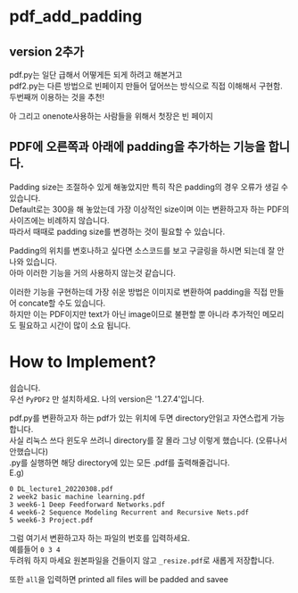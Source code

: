 # pdf_add_padding

## version 2추가  
pdf.py는 일단 급해서 어떻게든 되게 하려고 해본거고  
pdf2.py는 다른 방법으로 빈페이지 만들어 덮어쓰는 방식으로 직접 이해해서 구현함. 두번째꺼 이용하는 것을 추천!

아 그리고 onenote사용하는 사람들을 위해서 첫장은 빈 페이지

## PDF에 오른쪽과 아래에 padding을 추가하는 기능을 합니다.  
Padding size는 조절하수 있게 해놓았지만 특히 작은 padding의 경우 오류가 생길 수 있습니다.  
Default로는 300을 해 놓았는데 가장 이상적인 size이며 이는 변환하고자 하는 PDF의 사이즈에는 비례하지 않습니다.  
따라서 때때로 padding size를 변경하는 것이 필요할 수 있습니다.  

Padding의 위치를 변호나하고 싶다면 소스코드를 보고 구글링을 하시면 되는데 잘 안나와 있습니다.  
아마 이러한 기능을 거의 사용하지 않는것 같습니다.  

이러한 기능을 구현하는데 가장 쉬운 방법은 이미지로 변환하여 padding을 직접 만들어 concate할 수도 있습니다.  
하지만 이는 PDF이지만 text가 아닌 image이므로 불편할 뿐 아니라 추가적인 메모리도 필요하고 시간이 많이 소요 됩니다.  


# How to Implement?  
쉽습니다.  
우선 `PyPDF2` 만 설치하세요. 
나의 version은 '1.27.4'입니다.  

pdf.py를 변환하고자 하는 pdf가 있는 위치에 두면 directory안읽고 자연스럽게 가능합니다.  
사실 리눅스 쓰다 윈도우 쓰려니 directory를 잘 몰라 그냥 이렇게 했습니다. (오류나서 안했습니다)  
.py를 실행하면 해당 directory에 있는 모든 .pdf를 출력해줄겁니다.  
E.g)  
```
0 DL_lecture1_20220308.pdf
2 week2 basic machine learning.pdf
3 week6-1 Deep Feedforward Networks.pdf
4 week6-2 Sequence Modeling Recurrent and Recursive Nets.pdf
5 week6-3 Project.pdf
```
그럼 여기서 변환하고자 하는 파일의 번호를 입력하세요.  
예를들어 `0 3 4`  
두려워 하지 마세요 원본파일을 건들이지 않고 `_resize.pdf`로 새롭게 저장합니다.  

또한 `all`을 입력하면 printed all files will be padded and savee
